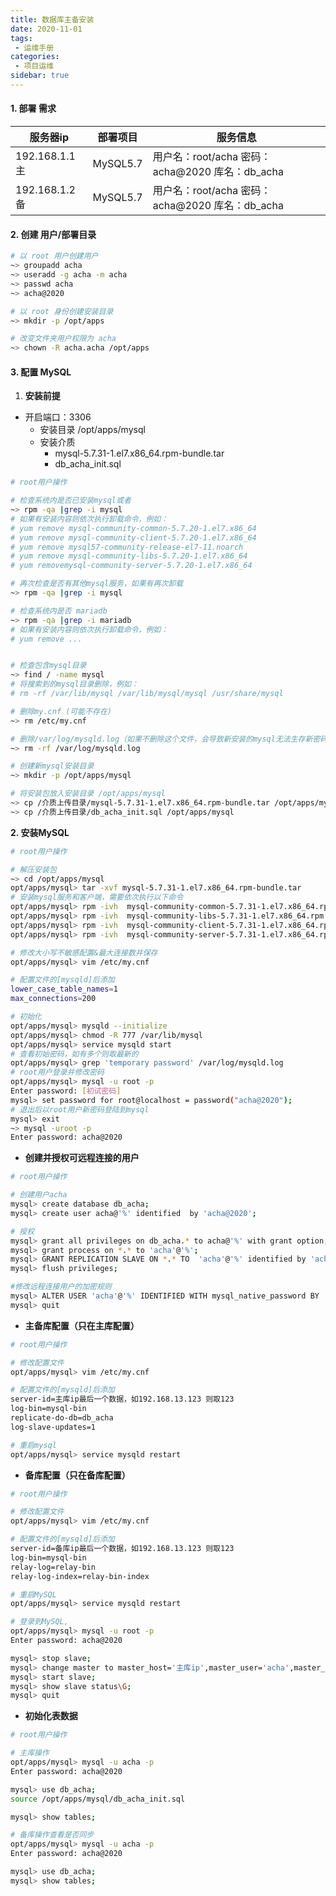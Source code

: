 ```yaml
---
title: 数据库主备安装
date: 2020-11-01
tags:
 - 运维手册
categories:
 - 项目运维
sidebar: true
---
```


#### 1. 部署 需求

| 服务器ip         | 部署项目 | 服务信息                                                     |
| ---------------- | -------- | ------------------------------------------------------------ |
| 192.168.1.1 主 | MySQL5.7    | 用户名：root/acha 密码：acha@2020  库名：db_acha |
| 192.168.1.2 备 | MySQL5.7    | 用户名：root/acha 密码：acha@2020  库名：db_acha |



#### 2. 创建 用户/部署目录

```bash
# 以 root 用户创建用户
~> groupadd acha
~> useradd -g acha -m acha
~> passwd acha
~> acha@2020

# 以 root 身份创建安装目录
~> mkdir -p /opt/apps

# 改变文件夹用户权限为 acha 
~> chown -R acha.acha /opt/apps
```



#### 3. 配置 MySQL

1. **安装前提**

- 开启端口：3306
  - 安装目录 /opt/apps/mysql
  - 安装介质
    - mysql-5.7.31-1.el7.x86_64.rpm-bundle.tar
    - db_acha_init.sql

~~~bash
# root用户操作

# 检查系统内是否已安装mysql或者
~> rpm -qa |grep -i mysql
# 如果有安装内容则依次执行卸载命令，例如：
# yum remove mysql-community-common-5.7.20-1.el7.x86_64
# yum remove mysql-community-client-5.7.20-1.el7.x86_64
# yum remove mysql57-community-release-el7-11.noarch
# yum remove mysql-community-libs-5.7.20-1.el7.x86_64
# yum removemysql-community-server-5.7.20-1.el7.x86_64

# 再次检查是否有其他mysql服务，如果有再次卸载
~> rpm -qa |grep -i mysql

# 检查系统内是否 mariadb
~> rpm -qa |grep -i mariadb
# 如果有安装内容则依次执行卸载命令，例如：
# yum remove ...


# 检查包含mysql目录
~> find / -name mysql
# 将搜索到的mysql目录删除，例如：
# rm -rf /var/lib/mysql /var/lib/mysql/mysql /usr/share/mysql

# 删除my.cnf (可能不存在)
~> rm /etc/my.cnf

# 删除/var/log/mysqld.log（如果不删除这个文件，会导致新安装的mysql无法生存新密码，导致无法登陆）
~> rm -rf /var/log/mysqld.log

# 创建新mysql安装目录
~> mkdir -p /opt/apps/mysql 

# 将安装包放入安装目录 /opt/apps/mysql
~> cp /介质上传目录/mysql-5.7.31-1.el7.x86_64.rpm-bundle.tar /opt/apps/mysql
~> cp /介质上传目录/db_acha_init.sql /opt/apps/mysql
~~~



**2. 安装MySQL**

~~~bash
# root用户操作

# 解压安装包
~> cd /opt/apps/mysql
opt/apps/mysql> tar -xvf mysql-5.7.31-1.el7.x86_64.rpm-bundle.tar
# 安装mysql服务和客户端，需要依次执行以下命令
opt/apps/mysql> rpm -ivh  mysql-community-common-5.7.31-1.el7.x86_64.rpm
opt/apps/mysql> rpm -ivh  mysql-community-libs-5.7.31-1.el7.x86_64.rpm
opt/apps/mysql> rpm -ivh  mysql-community-client-5.7.31-1.el7.x86_64.rpm
opt/apps/mysql> rpm -ivh  mysql-community-server-5.7.31-1.el7.x86_64.rpm

# 修改大小写不敏感配置&最大连接数并保存
opt/apps/mysql> vim /etc/my.cnf

# 配置文件的[mysqld]后添加
lower_case_table_names=1
max_connections=200

# 初始化
opt/apps/mysql> mysqld --initialize
opt/apps/mysql> chmod -R 777 /var/lib/mysql
opt/apps/mysql> service mysqld start
# 查看初始密码，如有多个则取最新的
opt/apps/mysql> grep 'temporary password' /var/log/mysqld.log
# root用户登录并修改密码
opt/apps/mysql> mysql -u root -p
Enter password: [初试密码]  
mysql> set password for root@localhost = password("acha@2020");
# 退出后以root用户新密码登陆到mysql
mysql> exit
~> mysql -uroot -p
Enter password: acha@2020  
~~~



- **创建并授权可远程连接的用户**

```bash
# root用户操作

# 创建用户acha
mysql> create database db_acha;
mysql> create user acha@'%' identified  by 'acha@2020';

# 授权
mysql> grant all privileges on db_acha.* to acha@'%' with grant option;
mysql> grant process on *.* to 'acha'@'%';
mysql> GRANT REPLICATION SLAVE ON *.* TO  'acha'@'%' identified by 'acha@2020';
mysql> flush privileges;

#修改远程连接用户的加密规则
mysql> ALTER USER 'acha'@'%' IDENTIFIED WITH mysql_native_password BY 'acha@2020';
mysql> quit
```



+ **主备库配置（只在主库配置）**

```bash
# root用户操作

# 修改配置文件
opt/apps/mysql> vim /etc/my.cnf

# 配置文件的[mysqld]后添加
server-id=主库ip最后一个数据，如192.168.13.123 则取123
log-bin=mysql-bin
replicate-do-db=db_acha
log-slave-updates=1

# 重启mysql
opt/apps/mysql> service mysqld restart
```



+ **备库配置（只在备库配置）**

```bash
# root用户操作

# 修改配置文件
opt/apps/mysql> vim /etc/my.cnf

# 配置文件的[mysqld]后添加
server-id=备库ip最后一个数据，如192.168.13.123 则取123
log-bin=mysql-bin
relay-log=relay-bin
relay-log-index=relay-bin-index

# 重启MySQL
opt/apps/mysql> service mysqld restart

# 登录到MySQL,
opt/apps/mysql> mysql -u root -p
Enter password: acha@2020

mysql> stop slave;
mysql> change master to master_host='主库ip',master_user='acha',master_password='acha@2020';
mysql> start slave;
mysql> show slave status\G;
mysql> quit
```



- **初始化表数据**

```bash
# root用户操作

# 主库操作
opt/apps/mysql> mysql -u acha -p
Enter password: acha@2020

mysql> use db_acha;
source /opt/apps/mysql/db_acha_init.sql

mysql> show tables;

# 备库操作查看是否同步
opt/apps/mysql> mysql -u acha -p
Enter password: acha@2020

mysql> use db_acha;
mysql> show tables;
```







